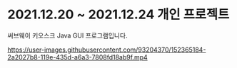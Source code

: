 # 2021.12.20 ~ 2021.12.24 개인 프로젝트 
써브웨이 키오스크 Java GUI 프로그램입니다. 

https://user-images.githubusercontent.com/93204370/152365184-2a2027b8-119e-435d-a6a3-7808fd18ab9f.mp4

